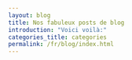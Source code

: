 ```yaml
---
layout: blog
title: Nos fabuleux posts de blog
introduction: "Voici voilà:"
categories_title: categories
permalink: /fr/blog/index.html
---
```

